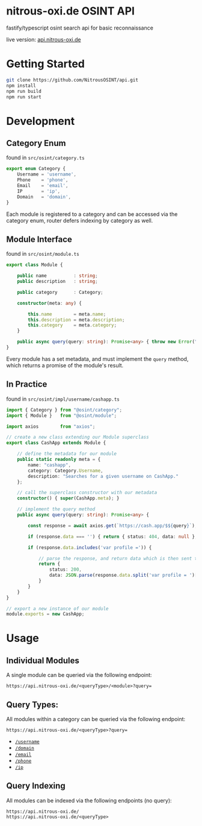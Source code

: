 # nitrous-oxi.de OSINT API
fastify/typescript osint search api for basic reconnaissance

live version: [api.nitrous-oxi.de](https://api.nitrous-oxi.de/)
  
# Getting Started
```bash
git clone https://github.com/NitrousOSINT/api.git
npm install
npm run build
npm run start
```

# Development

## Category Enum

found in `src/osint/category.ts`  

```typescript
export enum Category {
    Username = 'username',
    Phone    = 'phone',
    Email    = 'email',
    IP       = 'ip',
    Domain   = 'domain',
}
```

Each module is registered to a category and can be accessed via the category enum, router defers indexing by category as well.

## Module Interface

found in `src/osint/module.ts`  

```typescript
export class Module {

    public name          : string;
    public description   : string;

    public category      : Category;

    constructor(meta: any) {

        this.name        = meta.name;
        this.description = meta.description;
        this.category    = meta.category;
    }

    public async query(query: string): Promise<any> { throw new Error("Method not implemented."); }
}
```

Every module has a set metadata, and must implement the `query` method, which returns a promise of the module's result.

## In Practice

found in `src/osint/impl/username/cashapp.ts`  

```typescript
import { Category } from "@osint/category";
import { Module }   from "@osint/module";

import axios        from "axios";

// create a new class extending our Module superclass
export class CashApp extends Module {

    // define the metadata for our module
    public static readonly meta = {
        name: "cashapp",
        category: Category.Username,
        description: "Searches for a given username on CashApp."
    };

    // call the superclass constructor with our metadata
    constructor() { super(CashApp.meta); }

    // implement the query method
    public async query(query: string): Promise<any> {

        const response = await axios.get(`https://cash.app/$${query}`);

        if (response.data === '') { return { status: 404, data: null }; }

        if (response.data.includes('var profile =')) {

            // parse the response, and return data which is then sent to the client
            return {
                status: 200,
                data: JSON.parse(response.data.split('var profile = ')[1].split(';')[0])
            }
        }
    }
}

// export a new instance of our module
module.exports = new CashApp;
```

# Usage

## Individual Modules

A single module can be queried via the following endpoint:

`https://api.nitrous-oxi.de/<queryType>/<module>?query=`

## Query Types:  
  
All modules within a category can be queried via the following endpoint:

`https://api.nitrous-oxi.de/<queryType>?query=`  
  
- [`/username`](https://api.nitrous-oxi.de/username)  
- [`/domain`](https://api.nitrous-oxi.de/domain)  
- [`/email`](https://api.nitrous-oxi.de/email)  
- [`/phone`](https://api.nitrous-oxi.de/phone)  
- [`/ip`](https://api.nitrous-oxi.de/ip)  
  
## Query Indexing

All modules can be indexed via the following endpoints (no query):

`https://api.nitrous-oxi.de/`  
`https://api.nitrous-oxi.de/<queryType>`


 
